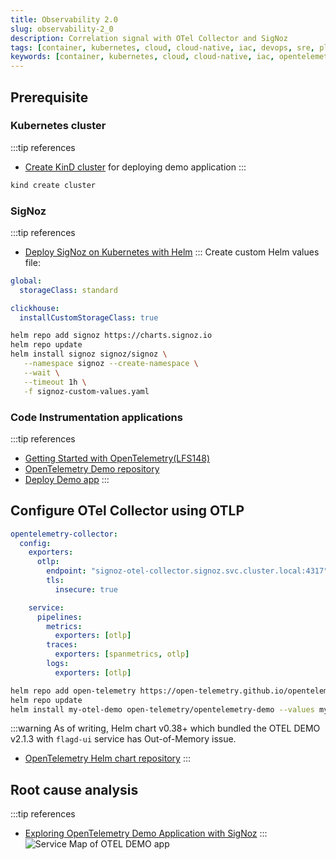 ```yaml
---
title: Observability 2.0
slug: observability-2_0
description: Correlation signal with OTel Collector and SigNoz
tags: [container, kubernetes, cloud, cloud-native, iac, devops, sre, platform-engineering, opentelemetry,signal, oltp, metrics, logs, traces]
keywords: [container, kubernetes, cloud, cloud-native, iac, opentelemetry, signal, oltp, metrics, logs, traces]
---
```

## Prerequisite
### Kubernetes cluster
:::tip references
- [Create KinD cluster](https://blog.khainui.com/docs/software-engineering/dev-environment/kind-kubernetes-in-docker/develop-and-deploy-cloud-native-applications-with-kind) for deploying demo application
:::
```sh
kind create cluster
```
### SigNoz
:::tip references
- [Deploy SigNoz on Kubernetes with Helm](https://signoz.io/docs/install/kubernetes/)
:::
Create custom Helm values file:
```yaml title="signoz-custom-values.yaml"
global:
  storageClass: standard

clickhouse:
  installCustomStorageClass: true
```
```sh
helm repo add signoz https://charts.signoz.io
helm repo update
helm install signoz signoz/signoz \
   --namespace signoz --create-namespace \
   --wait \
   --timeout 1h \
   -f signoz-custom-values.yaml
```
### Code Instrumentation applications
:::tip references
- [Getting Started with OpenTelemetry(LFS148)](https://training.linuxfoundation.org/training/getting-started-with-opentelemetry-lfs148/)
- [OpenTelemetry Demo repository](https://github.com/open-telemetry/opentelemetry-demo)  
- [Deploy Demo app](https://opentelemetry.io/docs/demo/kubernetes-deployment/)
:::
## Configure OTel Collector using OTLP
```yaml title="my-values-file.yaml"
opentelemetry-collector:
  config:
    exporters:
      otlp:
        endpoint: "signoz-otel-collector.signoz.svc.cluster.local:4317"
        tls:
          insecure: true

    service:
      pipelines:
        metrics:
          exporters: [otlp]
        traces:
          exporters: [spanmetrics, otlp]
        logs:
          exporters: [otlp]
```
```sh
helm repo add open-telemetry https://open-telemetry.github.io/opentelemetry-helm-charts
helm repo update
helm install my-otel-demo open-telemetry/opentelemetry-demo --values my-values-file.yaml --version 0.37.8
```
:::warning
As of writing, Helm chart v0.38+ which bundled the OTEL DEMO v2.1.3 with `flagd-ui` service has Out-of-Memory issue.
- [OpenTelemetry Helm chart repository](https://github.com/open-telemetry/opentelemetry-helm-charts)
:::
## Root cause analysis
:::tip references
- [Exploring OpenTelemetry Demo Application with SigNoz](https://signoz.io/blog/opentelemetry-demo/#debugging-real-life-scenarios-with-signoz-simulated-by-the-otel-demo-app)
:::
![Service Map of OTEL DEMO app](https://pub-44a464d4394a43d6834ffdc08038cb38.r2.dev/docs/otel-demo-service-map.gif)